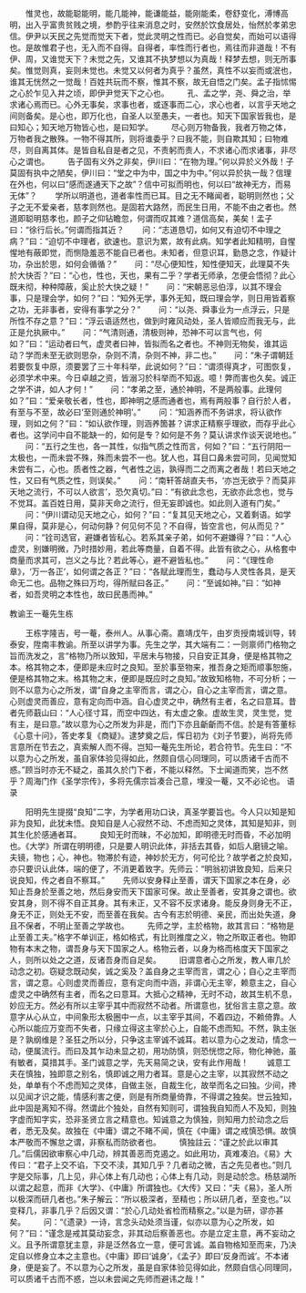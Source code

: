 <!-- { "loadSidebar": true } -->
　　惟灵也，故能聪能明，能几能神，能谦能益，能刚能柔，卷舒变化，溥博高明，出入乎富贵贫贱之境，参酌乎往来消息之时，安然於饮食居处，怡然於孝弟忠信。伊尹以天民之先觉而觉天下者，觉此灵明之性而已。必自觉矣，而始可以语得也。是故惟君子也，无入而不自得。自得者，率性而行者也，焉往而非道哉！不有伊、周，又谁觉天下？未觉之先，又谁其不执梦想以为真哉！释梦去想，则无所事矣。惟觉则真，妄则未觉也。未觉又以何者为真乎？虽然，真性不以妄而或泯也，谁其无恍然之一觉哉！百姓共玩而不察，惟其不察，故无自悟之门矣。孟子指怵惕之心於乍见入井之顷，即伊尹觉天下之心也。
　　孔、孟之学，尧、舜之治，举求诸心焉而已。心外无事矣，求事也者，或逐事而二心，求心也者，以言乎天地之间则备矣。是心也，即万化也，自圣人以至愚夫，一者也。知天下国家皆我也，是曰知心；知天地万物皆心也，是曰知学。
　　尽心则万物备我，我者万物之体，万物者我之散殊。一物不得其所，则将谁委乎？曰我不能，则自欺其知；曰物难尽，则自离其体。是皆自私自是者之见，不责躬而责人，不求诸心而求诸事，非尽心之谓也。
　　告子固有义外之非矣，伊川曰：“在物为理。”何以异於义外哉！子莫固有执中之陋矣，伊川曰：“堂之中为中，国之中为中。”何以异於执一哉？信理在外也，何以曰“感而遂通天下之故”？信中可拟而明也，何以曰“故神无方，而易无体”？
　　学所以明道也，道者率性而已耳。目之无不睹闻者，聪明则然也；父子之无不爱亲者，慈孝则然也。是固若大路然，而民生日用，不能不由之者也。然道即聪明慈孝也，颜子之仰钻瞻忽，何谓而叹其难？道信高矣，美矣！孟子曰：“徐行后长。”何谓而指其近？
　　问：“志道恳切，如何又有迫切不中理之病？”曰：“迫切不中理者，欲速也。意识为累，故有此病。知学者此知精明，自惺惺地有蔽即觉，而恻隐羞恶不能自已者也。未知者，但意识耳，勤恳之念，作疑计功，杂出於思，如何会循循？”
　　问：“尽心便知性，知性便知天，此理莫不失於大快否？”曰：“心也，性也，天也，果有二乎？学者无师承，怎便会悟彻？此心既未彻，种种障蔽，奚止於大快之疑！”
　　问：“宋朝恶忌伯淳，以其不理会事，只是理会学，如何？”曰：“知外无学，事外无知，既曰理会学，则日用皆着察之功，无非事者，安得有事学之分？”
　　问：“以尧、舜事业为一点浮云，只是所性不存之意？”曰：“浮云语适然也，做到时雍风动处，圣人皆顺应而我无与，此正是允执厥中。”
　　问：“气清则通，清极则神，恐神不可以言气也，何如？”曰：“运动者曰气，虚灵者曰神，皆拟而名之者也。不神则无物矣，谁其运动？学而未至无欲则思杂，杂则不清，杂则不神，非二也。”
　　问：“朱子谓朝廷若要恢复中原，须要罢了三十年科举，此说如何？”曰：“谓须得真才，可图恢复，必须学术中来。今日卓越之资，皆溺习於科举而不知返。噫！弊而害也久矣。诚正之学不讲，如人才何！”
　　问：“孝弟之至，通於神明，不是两般事。此理何如？”曰：“爱亲敬长者，性也，即神明之感而通者也，焉有两般事？自行於人者，有至与不至，故必曰‘至则通於神明’。”
　　问：“知涵养而不务讲求，将认欲作理，则如之何？”曰：“如认欲作理，则涵养箇甚？讲求正精察乎理欲，而存乎此心者也。这学问中自不能缺一的，如何是专？如何是不务？莫认讲求作谈天说地也。”
　　问：“五行之生也，各一其性，似指气质之性而言，何如？”曰：“五行阴阳一太极也，一而未尝不殊，殊而未尝不一也。犹人也，耳目口鼻未尝可同，见闻觉知未尝有二，心也。质者性之器，气者性之运，孰得而二之而离之者哉！若曰天地之性，又曰有气质之性，则误矣。”
　　问：“南轩答胡直夫书，‘亦岂无欲乎？而莫非天地之流行，不可以人欲言’，恐欠真切。”曰：“有欲此念也，无欲亦此念也，觉与不觉耳。盖百姓日用，莫非天命之流行，但无妄即诚也。如此则入道有门矣。”
　　问：“伊川谓动见天地之心，如何？”曰：“复其见天地之心，又着剩语。如学果自得，莫非是心，何动何静？何见何不见？不自得，皆空言也，何从而见？”
　　问：“铨司选官，避嫌者皆私心。若系其亲子弟，如何不避嫌得？”曰：“人心虚灵，别嫌明微，乃时措妙用，若此等商量，自着不得。此皆有欲之心，从格套中商量而求其可，岂义之与比？若此等心，避不避皆私也。”
　　问：“《理性命章》，‘万一各正’，如何谓之各正？”曰：“各赋此理而生，蠢动与人灵性各具，是天命无二也。品物之殊曰万均，得所赋曰各正。”
　　问：“至诚如神。”曰：“如神者，如吾灵明之本性也，故曰民愚而神。”

教谕王一菴先生栋

　　王栋字隆吉，号一菴，泰州人。从事心斋。嘉靖戊午，由岁贡授南城训导，转泰安，陞南丰教谕。所至以讲学为事。先生之学，其大端有二：一则禀师门格物之旨而洗发之，言“格物乃所以致知，平居未与物接，只自安正其身，便是格其物之本。格其物之本，便即是未应时之良知。至於事至物来，推吾身之矩而顺事恕施，便是格其物之末。格其物之末，便即是既应时之良知。”故致知格物，不可分析；一则不以意为心之所发，谓“自身之主宰而言，谓之心，自心之主宰而言，谓之意。心则虚灵而善应，意有定向而中涵。自心虚灵之中，确然有主者，名之曰意耳。昔者先师蕺山曰：“人心径寸耳，而空中四达，有太虚之象。虚故生灵，灵生觉，觉有主，是曰意。”故以意为心之所发为非是，而门下亦且齗齗而不信。於是有答董标《心意十问》，答史孝复《商疑》。逮梦奠之后，恽日初为《刘子节要》，尚将先师言意所在节去之，真索解人而不得。岂知一菴先生所论，若合符节。先生曰：“不以意为心之所发，虽自家体验见得如此，然颇自信心同理同，可以质诸千古而不惑。”顾当时亦无不疑之，虽其久於门下者，不能以释然。下士闻道而笑，岂不然乎？周海门作《圣学宗传》，多将先儒宗旨凑合己意，埋没一菴，又不必论也。
语录

　　阳明先生提掇“良知”二字，为学者用功口诀，真圣学要旨也。今人只以知是知非为良知，此犹未悟。良知自是人心寂然不动、不虑而知之灵体，其知是知非，则其生化於感通者耳。
　　良知无时而昧，不必加知，即明德无时而昏，不必加明也。《大学》所谓在明明德，只是要人明识此体，非括去其昏，如后人磨镜之喻。夫镜，物也；心，神也。物滞於有迹，神妙於无方，何可伦比？故学者之於良知，亦只要识认此体，端的便了，不消更着致字。先师云：“明翁初讲致良知，后来只说良知，传之者自不察耳。”
　　先师以安身释止至善，谓天下国家之本在身，必知止吾身於至善之地，然后身安而天下国家可保。故止至善者，安其身之谓也。欲安其身，则不得不自正其身。其有未正，又不容不反求诸身。能反身则身无不正，身无不正，则处无不安，而至善在我矣。古今有志於明德、亲民，而出处失道，身且不保者，不明止至善之学故也。
　　先师之学，主於格物，故其言曰：“格物是止至善工夫。”格字不单训正，格如格式，有比则推度之义，物之所取正者也。物即物有本末之物，谓吾身与天下国家之人。格物云者，以身为格而格度天下国家之人，则所以处之之道，反诸吾身而自足矣。
　　旧谓意者心之所发，教人审几於动念之初。窃疑念既动矣，诚之奚及？盖自身之主宰而言，谓之心；自心之主宰而言，谓之意。心则虚灵而善应，意有定向而中涵，非谓心无主宰，赖意主之，自心虚灵之中确然有主者，而名之曰意耳。大抵心之精神，无时不动，故其生机不息，妙应无方。然必有所以主宰乎其中而寂然不动者。所谓意也，犹俗言主意之意。故意字从心从立，中间象形太极圈中一点，以主宰乎其间，不着四边，不赖倚靠。人心所以能应万变而不失者，只缘立得这主宰於心上，自能不虑而知。不然，孰主张是？孰纲维是？圣狂之所以分，只争这主宰诚不诚耳。若以意为心之发动，情念一动，便属流行。而曰及其乍动未显之初，用功防慎，则恐恍惚之际，物化神驰，虽有敏者，莫措其手。圣门诚意之学，先天易简之诀，安有此作用哉！
　　诚意工夫在慎独，独即意之别名，慎即诚之用力者耳。意是心之主宰，以其寂然不动之处，单单有个不虑而知之灵体，自做主张，自裁生化，故举而名之曰独。少间，搀以见闻才识之能，情感利害之便，则是有所商量倚靠，不得谓之独矣。世云独知，此中固是离知不得。然谓此个独处，自然有知则可，谓独我自知而人不及知，则独字虚而知字实，恐非圣贤立言之精意也。知诚意之为慎独，则知用力於动念之后者，悉无及矣。故独在《中庸》谓之不睹不闻，慎在《中庸》谓之戒慎恐惧。故慎本严敬而不懈怠之谓，非察私而防欲者也。
　　慎独註云：“谨之於此以审其几。”后儒因欲审察心中几动，辨其善恶而克遏之。如此用功，真难凑泊。《易》大传曰：“君子上交不谄，下交不渎，其知几乎？几者动之微，吉之先见者也。”则几字是交际事，几上见，非心体上有几动也；心体上有几动，则是动於念。杨慈湖所以谓之起意，而非《大学》、《中庸》所谓独也。《大传》又曰：“夫《易》，圣人所以极深而研几者也。”朱子解云：“所以极深者，至精也；所以研几者，至变也。”以变释几，非事几乎？后因又谓：“於心几动处省检而精察之。”以是为研，谬亦甚矣。
　　问：“《遗录》一诗，言念头动处须当谨，似亦以意为心之所发，如何？”曰：“谨念是戒其莫动妄念，非其动后察善恶也。亦是立定主意，再不妄动之义。且予所谓意犹主意，非是泛然各立一意，便可言诚。盖自物格知至而来，乃决定自以修身立本之主意也。《中庸》即曰‘诚身’，《孟子》即曰‘反身而诚’。不本诸身，便是妄了。不以意为心之所发，虽是自家体验见得如此，然颇自信心同理同，可以质诸千古而不惑，岂以未尝闻之先师而避讳之哉！”
